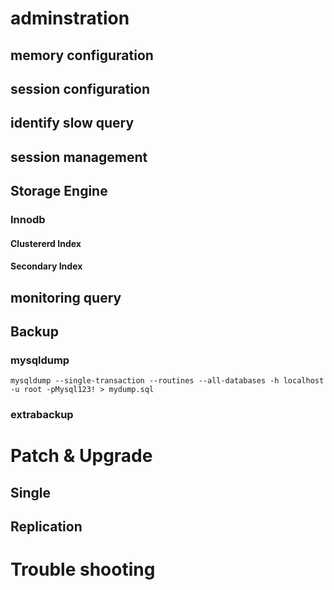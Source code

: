 
# adminstration
## memory configuration
## session configuration
## identify slow query 
## session management 
## Storage Engine
### Innodb 
#### Clustererd Index 
#### Secondary Index 




## monitoring query 

## Backup 
### mysqldump 
```
mysqldump --single-transaction --routines --all-databases -h localhost -u root -pMysql123! > mydump.sql

```
### extrabackup 

# Patch & Upgrade

## Single

## Replication


# Trouble shooting